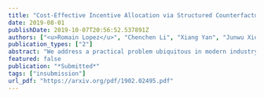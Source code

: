 ```yaml
---
title: "Cost-Effective Incentive Allocation via Structured Counterfactual Inference"
date: 2019-08-01
publishDate: 2019-10-07T20:56:52.537891Z
authors: ["<u>Romain Lopez</u>", "Chenchen Li", "Xiang Yan", "Junwu Xiong", "Michael I. Jordan", "Yuan Qi", "Le Song"]
publication_types: ["2"]
abstract: "We address a practical problem ubiquitous in modern industry, in which a mediator tries to learn a policy for allocating strategic financial incentives for customers in a marketing campaign and observes only bandit feedback. In contrast to traditional policy optimization frameworks, we rely on a specific assumption for the reward structure and we incorporate budget constraints. We develop a new two-step method for solving this constrained counterfactual policy optimization problem. First, we cast the reward estimation problem as a domain adaptation problem with supplementary structure. Subsequently, the estimators are used for optimizing the policy with constraints. We establish theoretical error bounds for our estimation procedure and we empirically show that the approach leads to significant improvement on both synthetic and real datasets."
featured: false
publication: "*Submitted*"
tags: ["insubmission"]
url_pdf: "https://arxiv.org/pdf/1902.02495.pdf"
---
```


